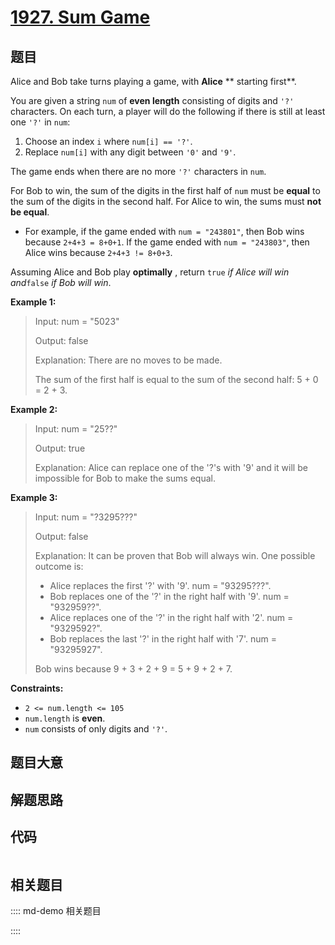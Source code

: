 # [1927. Sum Game](https://leetcode.com/problems/sum-game/)

## 题目

Alice and Bob take turns playing a game, with **Alice** **  starting first**.

You are given a string `num` of **even length** consisting of digits and `'?'`
characters. On each turn, a player will do the following if there is still at
least one `'?'` in `num`:

  1. Choose an index `i` where `num[i] == '?'`.
  2. Replace `num[i]` with any digit between `'0'` and `'9'`.

The game ends when there are no more `'?'` characters in `num`.

For Bob to win, the sum of the digits in the first half of `num` must be
**equal** to the sum of the digits in the second half. For Alice to win, the
sums must **not be equal**.

  * For example, if the game ended with `num = "243801"`, then Bob wins because `2+4+3 = 8+0+1`. If the game ended with `num = "243803"`, then Alice wins because `2+4+3 != 8+0+3`.

Assuming Alice and Bob play **optimally** , return `true` _if Alice will win
and_`false` _if Bob will win_.



**Example 1:**

> Input: num = "5023"
> 
> Output: false
> 
> Explanation: There are no moves to be made.
> 
> The sum of the first half is equal to the sum of the second half: 5 + 0 = 2 + 3.

**Example 2:**

> Input: num = "25??"
> 
> Output: true
> 
> Explanation: Alice can replace one of the '?'s with '9' and it will be impossible for Bob to make the sums equal.

**Example 3:**

> Input: num = "?3295???"
> 
> Output: false
> 
> Explanation: It can be proven that Bob will always win. One possible outcome is:
> - Alice replaces the first '?' with '9'. num = "93295???".
> - Bob replaces one of the '?' in the right half with '9'. num = "932959??".
> - Alice replaces one of the '?' in the right half with '2'. num = "9329592?".
> - Bob replaces the last '?' in the right half with '7'. num = "93295927".
> 
> Bob wins because 9 + 3 + 2 + 9 = 5 + 9 + 2 + 7.

**Constraints:**

  * `2 <= num.length <= 105`
  * `num.length` is **even**.
  * `num` consists of only digits and `'?'`.


## 题目大意

## 解题思路

## 代码

```javascript

```

## 相关题目

:::: md-demo 相关题目

::::
